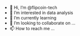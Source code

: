 - 👋 Hi, I’m @flipcoin-tech
- 👀 I’m interested in data analysis
- 🌱 I’m currently learning 
- 💞️ I’m looking to collaborate on ...
- 📫 How to reach me ...

<!---
flipcoin-tech/flipcoin-tech is a ✨ special ✨ repository because its `README.md` (this file) appears on your GitHub profile.
You can click the Preview link to take a look at your changes.
--->
